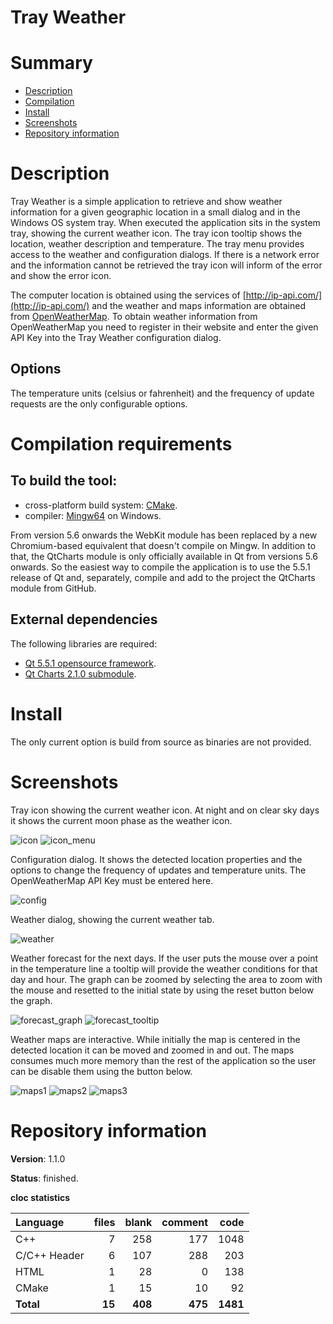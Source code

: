 Tray Weather
============

# Summary
- [Description](#description)
- [Compilation](#compilation-requirements)
- [Install](#install)
- [Screenshots](#screenshots)
- [Repository information](#repository-information)

# Description
Tray Weather is a simple application to retrieve and show weather information for a given geographic location in a small dialog and in the Windows OS system tray. When executed the application sits
in the system tray, showing the current weather icon. The tray icon tooltip shows the location, weather description and temperature. The tray menu provides access to the weather and configuration
dialogs. If there is a network error and the information cannot be retrieved the tray icon will inform of the error and show the error icon. 

The computer location is obtained using the services of [http://ip-api.com/](http://ip-api.com/) and the weather and maps information are obtained from [OpenWeatherMap](http://openweathermap.org/).
To obtain weather information from OpenWeatherMap you need to register in their website and enter the given API Key into the Tray Weather configuration dialog. 

## Options
The temperature units (celsius or fahrenheit) and the frequency of update requests are the only configurable options.

# Compilation requirements
## To build the tool:
* cross-platform build system: [CMake](http://www.cmake.org/cmake/resources/software.html).
* compiler: [Mingw64](http://sourceforge.net/projects/mingw-w64/) on Windows.

From version 5.6 onwards the WebKit module has been replaced by a new Chromium-based equivalent that doesn't compile on Mingw. In addition to that, the QtCharts module is only officially available in Qt
from versions 5.6 onwards. So the easiest way to compile the application is to use the 5.5.1 release of Qt and, separately, compile and add to the project the QtCharts module from GitHub. 

## External dependencies
The following libraries are required:
* [Qt 5.5.1 opensource framework](http://www.qt.io/).
* [Qt Charts 2.1.0 submodule](https://github.com/qt/qtcharts).

# Install
The only current option is build from source as binaries are not provided. 

# Screenshots
Tray icon showing the current weather icon. At night and on clear sky days it shows the current moon phase as the weather icon.

![icon](https://cloud.githubusercontent.com/assets/12167134/20938095/f03e2474-bbe9-11e6-83b9-e2bc8c716bf4.jpg)
![icon_menu](https://cloud.githubusercontent.com/assets/12167134/20938103/f0b22126-bbe9-11e6-8639-30161344d1d3.jpg)

Configuration dialog. It shows the detected location properties and the options to change the frequency of updates and temperature units. The OpenWeatherMap API Key must be entered here.

![config](https://cloud.githubusercontent.com/assets/12167134/20938098/f06f0044-bbe9-11e6-9e6e-e569111c7964.jpg)

Weather dialog, showing the current weather tab. 

![weather](https://cloud.githubusercontent.com/assets/12167134/20938101/f091d718-bbe9-11e6-8bb5-40be8d80f444.jpg)

Weather forecast for the next days. If the user puts the mouse over a point in the temperature line a tooltip will provide the weather conditions for that day and hour. 
The graph can be zoomed by selecting the area to zoom with the mouse and resetted to the initial state by using the reset button below the graph.

![forecast_graph](https://cloud.githubusercontent.com/assets/12167134/20938102/f0996c9e-bbe9-11e6-935d-7ac678f5b8b2.jpg)
![forecast_tooltip](https://cloud.githubusercontent.com/assets/12167134/20938096/f05c26fe-bbe9-11e6-851b-0e4fe8de4c0c.jpg)

Weather maps are interactive. While initially the map is centered in the detected location it can be moved and zoomed in and out. The maps consumes much more memory than
the rest of the application so the user can be disable them using the button below. 

![maps1](https://cloud.githubusercontent.com/assets/12167134/20938099/f07daa22-bbe9-11e6-9efb-07466ef36748.jpg)
![maps2](https://cloud.githubusercontent.com/assets/12167134/20938097/f0623792-bbe9-11e6-8ebf-0ae4b5b679a9.jpg)
![maps3](https://cloud.githubusercontent.com/assets/12167134/20938100/f0851d34-bbe9-11e6-80c9-d7d952632cc4.jpg)

# Repository information

**Version**: 1.1.0

**Status**: finished.

**cloc statistics**

| Language                     |files          |blank        |comment           |code  |
|:-----------------------------|--------------:|------------:|-----------------:|-----:|
| C++                          |   7           | 258         |   177            | 1048 |
| C/C++ Header                 |   6           | 107         |   288            |  203 |
| HTML                         |   1           |  28         |     0            |  138 |
| CMake                        |   1           |  15         |    10            |   92 |
| **Total**                    | **15**        | **408**     | **475**          | **1481** |
